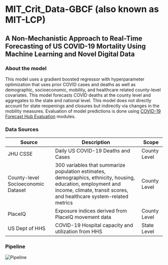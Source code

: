 # MIT_Crit_Data-GBCF (also known as MIT-LCP)
## A Non-Mechanistic Approach to Real-Time Forecasting of US COVID-19 Mortality Using Machine Learning and Novel Digital Data

### About the model
This model uses a gradient boosted regressor with hyperparameter optimization that uses prior COVID cases and deaths as well as demographic, socioeconomic, mobility, and healthcare related county-level covariates. This model forecasts COVID deaths at the county level and aggregates to the state and national level. This model does not directly account for state reopenings and closures but indirectly via changes in the mobility measures. Evaluation of model predictions is done using 
[COVID-19 Forecast Hub Evaluation](https://github.com/youyanggu/covid19-forecast-hub-evaluation)  modules.

### Data Sources
| Source      | Description | Scope |
| ----------- | ----------- | ----- |
| JHU CSSE |Daily US COVID-19 Deaths and Cases|County Level|
|County-level Socioeconomic Dataset|300 variables that summarize population estimates, demographics, ethnicity, housing, education, employment and income, climate, transit scores, and healthcare system-related metrics|County Level|
|PlaceIQ|Exposure indices derived from PlaceIQ movement data|County Level|
|US Dept of HHS|COVID-19 Hospital capacity and utilization from HHS|State Level|

### Pipeline
<img src="https://ibb.co/DKjpHM7"
     alt="Pipeline"
     style="float: left; margin-right: 10px;" />

